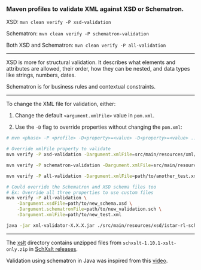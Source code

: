 ### Maven profiles to validate XML against XSD or Schematron.

XSD: `mvn clean verify -P xsd-validation`

Schematron: `mvn clean verify -P schematron-validation`

Both XSD and Schematron: `mvn clean verify -P all-validation`

---

XSD is more for structural validation. It describes what elements and attributes are allowed, their order,
how they can be nested, and data types like strings, numbers, dates.

Schematron is for business rules and contextual constraints.

---

To change the XML file for validation, either:

1. Change the default `<argument.xmlFile>` value in `pom.xml`.

2. Use the `-D` flag to override properties without changing the `pom.xml`:
```bash
# mvn <phase> -P <profile> -D<property>=<value> -D<property>=<value> ...

# Override xmlFile property to validate
mvn verify -P xsd-validation -Dargument.xmlFile=src/main/resources/xml/figure1b.xml

mvn verify -P schematron-validation -Dargument.xmlFile=src/main/resources/xml/figure1b.xml

mvn verify -P all-validation -Dargument.xmlFile=path/to/another_test.xml

# Could override the Schematron and XSD schema files too
# Ex: Override all three properties to use custom files
mvn verify -P all-validation \
    -Dargument.xsdFile=path/to/new_schema.xsd \
    -Dargument.schematronFile=path/to/new_validation.sch \
    -Dargument.xmlFile=path/to/new_test.xml
```

```bash
java -jar xml-validator-X.X.X.jar ./src/main/resources/xsd/istar-rl-schema.xsd ./src/main/resources/schematron/istar-rl-schematron.sch ./src/main/resources/xml/figure1a.xml
```

---

The [xslt](https://github.com/nina2dv/xml-istar-rl/tree/main/src/main/resources/schematron/xslt) directory contains unzipped files from `schxslt-1.10.1-xslt-only.zip`
in [SchXslt releases](https://github.com/schxslt/schxslt/releases).

Validation using schematron in Java was inspired from this [video](https://www.youtube.com/watch?v=0OCULBADZr4&t=2s).